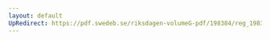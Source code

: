 ```yaml
---
layout: default
UpRedirect: https://pdf.swedeb.se/riksdagen-volumeG-pdf/198384/reg_198384__reg_02.pdf
---
```

